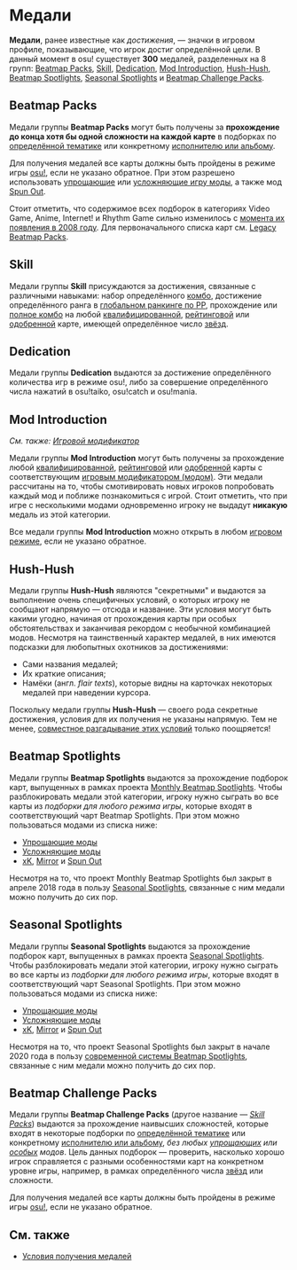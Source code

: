 # Медали

**Медали**, ранее известные как *достижения*, — значки в игровом профиле, показывающие, что игрок достиг определённой цели. В данный момент в osu! существует **300** медалей, разделенных на 8 групп: [Beatmap Packs](#beatmap-packs), [Skill](#skill), [Dedication](#dedication), [Mod Introduction](#mod-introduction), [Hush-Hush](#hush-hush), [Beatmap Spotlights](#beatmap-spotlights), [Seasonal Spotlights](#seasonal-spotlights) и [Beatmap Challenge Packs](#beatmap-challenge-packs).

## Beatmap Packs

Медали группы **Beatmap Packs** могут быть получены за **прохождение до конца хотя бы одной сложности на каждой карте** в подборках по [определённой тематике](https://osu.ppy.sh/beatmaps/packs?type=theme) или конкретному [исполнителю или альбому](https://osu.ppy.sh/beatmaps/packs?type=artist).

Для получения медалей все карты должны быть пройдены в режиме игры [osu!](/wiki/Game_mode/osu!), если не указано обратное. При этом разрешено использовать [упрощающие](/wiki/Gameplay/Game_modifier#понижение-сложности) или [усложняющие игру моды](/wiki/Gameplay/Game_modifier#повышение-сложности), а также мод [Spun Out](/wiki/Gameplay/Game_modifier/Spun_Out).

Стоит отметить, что содержимое всех подборок в категориях Video Game, Anime, Internet! и Rhythm Game сильно изменилось с [момента их появления в 2008 году](https://osu.ppy.sh/community/forums/topics/1853). Для первоначального списка карт см. [Legacy Beatmap Packs](/wiki/Medals/Legacy_beatmap_packs).

## Skill

Медали группы **Skill** присуждаются за достижения, связанные с различными навыками: набор определённого [комбо](/wiki/Beatmapping/Combo), достижение определённого ранга в [глобальном ранкинге по PP](https://osu.ppy.sh/rankings/osu/performance), прохождение или [полное комбо](/wiki/Gameplay/Full_combo) на любой [квалифицированной](/wiki/Beatmap/Category#qualified), [рейтинговой](/wiki/Beatmap/Category#ranked) или [одобренной](/wiki/Beatmap/Category#approved) карте, имеющей определённое число [звёзд](/wiki/Beatmap/Star_rating).

## Dedication

Медали группы **Dedication** выдаются за достижение определённого количества игр в режиме osu!, либо за совершение определённого числа нажатий в osu!taiko, osu!catch и osu!mania.

## Mod Introduction

*См. также: [Игровой модификатор](/wiki/Gameplay/Game_modifier)*

Медали группы **Mod Introduction** могут быть получены за прохождение любой [квалифицированной](/wiki/Beatmap/Category#qualified), [рейтинговой](/wiki/Beatmap/Category#ranked) или [одобренной](/wiki/Beatmap/Category#approved) карты с соответствующим [игровым модификатором (модом)](/wiki/Gameplay/Game_modifier). Эти медали рассчитаны на то, чтобы смотивировать новых игроков попробовать каждый мод и поближе познакомиться с игрой. Стоит отметить, что при игре с несколькими модами одновременно игроку не выдадут **никакую** медаль из этой категории.

Все медали группы **Mod Introduction** можно открыть в любом [игровом режиме](/wiki/Game_mode), если не указано обратное.

## Hush-Hush

Медали группы **Hush-Hush** являются "секретными" и выдаются за выполнение очень специфичных условий, о которых игроку не сообщают напрямую — отсюда и название. Эти условия могут быть какими угодно, начиная от прохождения карты при особых обстоятельствах и заканчивая рекордом с необычной комбинацией модов. Несмотря на таинственный характер медалей, в них имеются подсказки для любопытных охотников за достижениями:

- Сами названия медалей;
- Их краткие описания;
- Намёки (англ. *flair texts*), которые видны на карточках некоторых медалей при наведении курсора.

Поскольку медали группы **Hush-Hush** — своего рода секретные достижения, условия для их получения не указаны напрямую. Тем не менее, [совместное разгадывание этих условий](https://osu.ppy.sh/home/news/2016-08-17-new-hush-hush-medals) только поощряется!

## Beatmap Spotlights

Медали группы **Beatmap Spotlights** выдаются за прохождение подборок карт, выпущенных в рамках проекта [Monthly Beatmap Spotlights](https://osu.ppy.sh/home/news/2017-03-18-introducing-to-you-spotlights). Чтобы разблокировать медали этой категории, игроку нужно сыграть во все карты из *подборки для любого режима игры*, которые входят в соответствующий чарт Beatmap Spotlights. При этом можно пользоваться модами из списка ниже:

- [Упрощающие моды](/wiki/Gameplay/Game_modifier#понижение-сложности)
- [Усложняющие моды](/wiki/Gameplay/Game_modifier#повышение-сложности)
- [xK](/wiki/Gameplay/Game_modifier/xK), [Mirror](/wiki/Gameplay/Game_modifier/Mirror) и [Spun Out](/wiki/Gameplay/Game_modifier/Spun_Out)

Несмотря на то, что проект Monthly Beatmap Spotlights был закрыт в апреле 2018 года в пользу [Seasonal Spotlights](https://osu.ppy.sh/home/news/2018-11-01-beatmap-spotlights-summer-2018), связанные с ним медали можно получить до сих пор.

## Seasonal Spotlights

Медали группы **Seasonal Spotlights** выдаются за прохождение подборок карт, выпущенных в рамках проекта [Seasonal Spotlights](https://osu.ppy.sh/home/news/2018-11-01-beatmap-spotlights-summer-2018). Чтобы разблокировать медали этой категории, игроку нужно сыграть во все карты из *подборки для любого режима игры*, которые входят в соответствующий чарт Seasonal Spotlights. При этом можно пользоваться модами из списка ниже:

- [Упрощающие моды](/wiki/Gameplay/Game_modifier#понижение-сложности)
- [Усложняющие моды](/wiki/Gameplay/Game_modifier#повышение-сложности)
- [xK](/wiki/Gameplay/Game_modifier/xK), [Mirror](/wiki/Gameplay/Game_modifier/Mirror) и [Spun Out](/wiki/Gameplay/Game_modifier/Spun_Out)

Несмотря на то, что проект Seasonal Spotlights был закрыт в начале 2020 года в пользу [современной системы Beatmap Spotlights](/wiki/Beatmap_Spotlights), связанные с ним медали можно получить до сих пор.

## Beatmap Challenge Packs

Медали группы **Beatmap Challenge Packs** (другое название — [*Skill Packs*](https://osu.ppy.sh/home/news/2020-11-20-featured-artist-beatmap-updates-from-the-mappers-guild#skill-packs)) выдаются за прохождение наивысших сложностей, которые входят в некоторые подборки по [определённой тематике](https://osu.ppy.sh/beatmaps/packs?type=theme) или конкретному [исполнителю или альбому](https://osu.ppy.sh/beatmaps/packs?type=artist), *без любых [упрощающих](/wiki/Gameplay/Game_modifier#понижение-сложности) или [особых](/wiki/Gameplay/Game_modifier#особые-моды) модов*. Цель данных подборок — проверить, насколько хорошо игрок справляется с разными особенностями карт на конкретном уровне игры, например, в рамках определённого числа [звёзд](/wiki/Beatmap/Star_rating) или сложности.

Для получения медалей все карты должны быть пройдены в режиме игры [osu!](/wiki/Game_mode/osu!), если не указано обратное.

## См. также

- [Условия получения медалей](Unlock_requirements)
